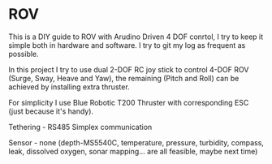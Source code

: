 # ROV
This is a DIY guide to ROV with Arudino Driven 4 DOF conrtol, I try to keep it simple both in hardware and software.
I try to git my log as frequent as possible.


In this project I try to use dual 2-DOF RC joy stick to control 4-DOF ROV (Surge, Sway, Heave and Yaw), the remaining (Pitch and Roll) can be achieved by installing extra thruster.

For simplicity I use Blue Robotic T200 Thruster with corresponding ESC (just because it's handy).

Tethering - RS485 Simplex communication

Sensor - none (depth-MS5540C, temperature, pressure, turbidity, compass, leak, dissolved oxygen, sonar mapping... are all feasible, maybe next time)

